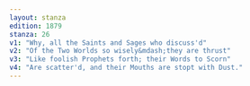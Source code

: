 ```yaml
---
layout: stanza
edition: 1879
stanza: 26
v1: "Why, all the Saints and Sages who discuss'd"
v2: "Of the Two Worlds so wisely&mdash;they are thrust"
v3: "Like foolish Prophets forth; their Words to Scorn"
v4: "Are scatter'd, and their Mouths are stopt with Dust."
---
```

